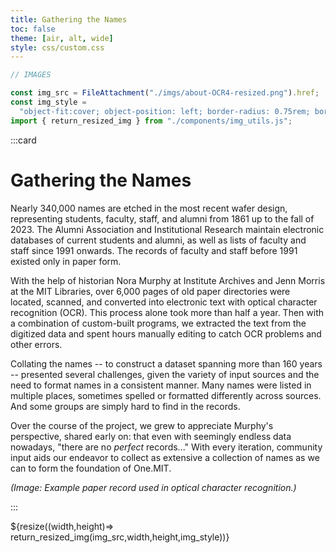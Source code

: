 ```yaml
---
title: Gathering the Names
toc: false
theme: [air, alt, wide]
style: css/custom.css
---
```


```js
// IMAGES

const img_src = FileAttachment("./imgs/about-OCR4-resized.png").href;
const img_style =
  "object-fit:cover; object-position: left; border-radius: 0.75rem; border: solid 1px var(--theme-foreground-faintest);";
import { return_resized_img } from "./components/img_utils.js";
```

<div class= "grid grid-cols-2" style="grid-auto-rows: auto;">

:::card

# Gathering the Names

Nearly 340,000 names are etched in the most recent wafer design, representing students, faculty, staff, and alumni from 1861 up to the fall of 2023.
The Alumni Association and Institutional Research maintain electronic databases of current students and alumni, as well as lists of faculty and staff since 1991 onwards.
The records of faculty and staff before 1991 existed only in paper form.

With the help of historian Nora Murphy at Institute Archives and Jenn Morris at the MIT Libraries, over 6,000 pages of old paper directories were located, scanned, and converted into electronic text with optical character recognition (OCR). This process alone took more than half a year. Then with a combination of custom-built programs, we extracted the text from the digitized data and spent hours manually editing to catch OCR problems and other errors.

Collating the names -- to construct a dataset spanning more than 160 years -- presented several challenges, given the variety of input sources and the need to format names in a consistent manner. Many names were listed in multiple places, sometimes spelled or formatted differently across sources. And some groups are simply hard to find in the records.

Over the course of the project, we grew to appreciate Murphy's perspective, shared early on: that even with seemingly endless data nowadays, "there are no _perfect_ records..." With every iteration, community input aids our endeavor to collect as extensive a collection of names as we can to form the foundation of One.MIT.

_(Image: Example paper record used in optical character recognition.)_

:::

<div style="min-height:300px;">
  ${resize((width,height)=> return_resized_img(img_src,width,height,img_style))}
</div>
  
</div>
